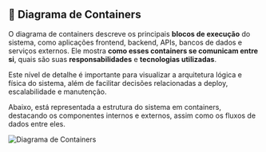 ## 🧩 Diagrama de Containers

O diagrama de containers descreve os principais **blocos de execução** do sistema, como aplicações frontend, backend, APIs, bancos de dados e serviços externos. Ele mostra **como esses containers se comunicam entre si**, quais são suas **responsabilidades** e **tecnologias utilizadas**.

Este nível de detalhe é importante para visualizar a arquitetura lógica e física do sistema, além de facilitar decisões relacionadas a deploy, escalabilidade e manutenção.

Abaixo, está representada a estrutura do sistema em containers, destacando os componentes internos e externos, assim como os fluxos de dados entre eles.

![Diagrama de Containers]()
